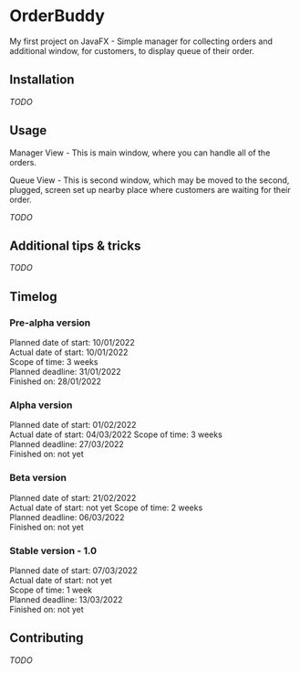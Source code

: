 # OrderBuddy
My first project on JavaFX - Simple manager for collecting orders and additional window, for customers, to display queue of their order.

## Installation

*TODO*

## Usage

Manager View - This is main window, where you can handle all of the orders.

Queue View - This is second window, which may be moved to the second, plugged, screen set up nearby place where customers are waiting for their order.

*TODO*

## Additional tips & tricks

*TODO*

## Timelog

### Pre-alpha version  

Planned date of start: 10/01/2022  
Actual date of start: 10/01/2022  
Scope of time: 3 weeks  
Planned deadline: 31/01/2022  
Finished on: 28/01/2022


### Alpha version  

Planned date of start: 01/02/2022  
Actual date of start: 04/03/2022 
Scope of time: 3 weeks  
Planned deadline: 27/03/2022  
Finished on: not yet  


### Beta version  

Planned date of start: 21/02/2022  
Actual date of start: not yet
Scope of time: 2 weeks  
Planned deadline: 06/03/2022  
Finished on: not yet  


### Stable version - 1.0  

Planned date of start: 07/03/2022  
Actual date of start: not yet  
Scope of time: 1 week  
Planned deadline: 13/03/2022  
Finished on: not yet  


## Contributing

*TODO*
